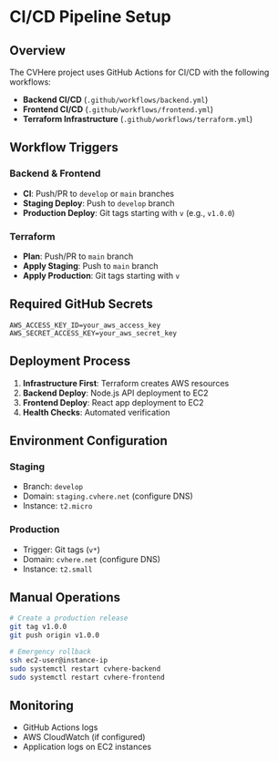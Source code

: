 # CI/CD Pipeline Setup

## Overview

The CVHere project uses GitHub Actions for CI/CD with the following workflows:

- **Backend CI/CD** (`.github/workflows/backend.yml`)
- **Frontend CI/CD** (`.github/workflows/frontend.yml`)
- **Terraform Infrastructure** (`.github/workflows/terraform.yml`)

## Workflow Triggers

### Backend & Frontend
- **CI**: Push/PR to `develop` or `main` branches
- **Staging Deploy**: Push to `develop` branch
- **Production Deploy**: Git tags starting with `v` (e.g., `v1.0.0`)

### Terraform
- **Plan**: Push/PR to `main` branch
- **Apply Staging**: Push to `main` branch
- **Apply Production**: Git tags starting with `v`

## Required GitHub Secrets

```
AWS_ACCESS_KEY_ID=your_aws_access_key
AWS_SECRET_ACCESS_KEY=your_aws_secret_key
```

## Deployment Process

1. **Infrastructure First**: Terraform creates AWS resources
2. **Backend Deploy**: Node.js API deployment to EC2
3. **Frontend Deploy**: React app deployment to EC2
4. **Health Checks**: Automated verification

## Environment Configuration

### Staging
- Branch: `develop`
- Domain: `staging.cvhere.net` (configure DNS)
- Instance: `t2.micro`

### Production
- Trigger: Git tags (`v*`)
- Domain: `cvhere.net` (configure DNS)
- Instance: `t2.small`

## Manual Operations

```bash
# Create a production release
git tag v1.0.0
git push origin v1.0.0

# Emergency rollback
ssh ec2-user@instance-ip
sudo systemctl restart cvhere-backend
sudo systemctl restart cvhere-frontend
```

## Monitoring

- GitHub Actions logs
- AWS CloudWatch (if configured)
- Application logs on EC2 instances